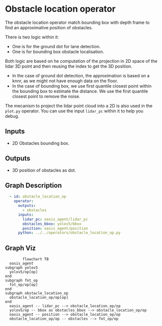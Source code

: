 # Obstacle location operator

The obstacle location operator match bounding box with depth frame to find an approximative position of obstacles.

There is two logic within it:
- One is for the ground dot for lane detection.
- One is for bounding box obstacle localisation.

Both logic are based on he computation of the projection in 2D space of the lidar 3D point and then reusing the index to get the 3D position.

- In the case of ground dot detection, the approximation is based on a knnr, as we might not have enough data on the floor.
- In the case of bounding box, we use first quantile closest point within the bounding box to estimate the distance. We use the first quantile closest point to remove the noise.

The mecanism to project the lidar point cloud into a 2D is also used in the `plot.py` operator. You can use the input `lidar_pc` within it to help you debug.

## Inputs

- 2D Obstacles bounding box.

## Outputs

- 3D position of obstacles as dot.


## Graph Description

```yaml
  - id: obstacle_location_op
    operator: 
      outputs:
        - obstacles
      inputs:
        lidar_pc: oasis_agent/lidar_pc
        obstacles_bbox: yolov5/bbox
        position: oasis_agent/position
      python: ../../operators/obstacle_location_op.py
```

## Graph Viz

```mermaid
        flowchart TB
  oasis_agent
subgraph yolov5
  yolov5/op[op]
end
subgraph fot_op
  fot_op/op[op]
end
subgraph obstacle_location_op
  obstacle_location_op/op[op]
end
  oasis_agent -- lidar_pc --> obstacle_location_op/op
  yolov5/op -- bbox as obstacles_bbox --> obstacle_location_op/op
  oasis_agent -- position --> obstacle_location_op/op
  obstacle_location_op/op -- obstacles --> fot_op/op
```